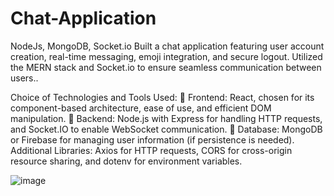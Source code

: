# Chat-Application
NodeJs, MongoDB, Socket.io
Built a chat application featuring user account creation, real-time messaging, emoji integration, and secure logout. Utilized the MERN stack and Socket.io to ensure seamless communication between users..

Choice of Technologies and Tools Used:
	Frontend: React, chosen for its component-based architecture, ease of use, and efficient DOM manipulation.
	Backend: Node.js with Express for handling HTTP requests, and Socket.IO to enable WebSocket communication.
	Database: MongoDB or Firebase for managing user information (if persistence is needed).
Additional Libraries: Axios for HTTP requests, CORS for cross-origin resource sharing, and dotenv for environment variables.

![image](https://github.com/user-attachments/assets/df0a26e4-ad16-4f23-8c33-b13dc9f65f04)

